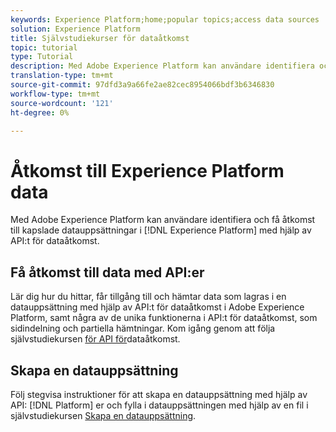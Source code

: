 ```yaml
---
keywords: Experience Platform;home;popular topics;access data sources
solution: Experience Platform
title: Självstudiekurser för dataåtkomst
topic: tutorial
type: Tutorial
description: Med Adobe Experience Platform kan användare identifiera och få åtkomst till kapslade datauppsättningar i Experience Platform med hjälp av API:t för dataåtkomst.
translation-type: tm+mt
source-git-commit: 97dfd3a9a66fe2ae82cec8954066bdf3b6346830
workflow-type: tm+mt
source-wordcount: '121'
ht-degree: 0%

---
```



# Åtkomst till Experience Platform data

Med Adobe Experience Platform kan användare identifiera och få åtkomst till kapslade datauppsättningar i [!DNL Experience Platform] med hjälp av API:t för dataåtkomst.

## Få åtkomst till data med API:er

Lär dig hur du hittar, får tillgång till och hämtar data som lagras i en datauppsättning med hjälp av API:t för dataåtkomst i Adobe Experience Platform, samt några av de unika funktionerna i API:t för dataåtkomst, som sidindelning och partiella hämtningar. Kom igång genom att följa självstudiekursen [för API för](../data-access/tutorials/dataset-data.md)dataåtkomst.

## Skapa en datauppsättning

Följ stegvisa instruktioner för att skapa en datauppsättning med hjälp av API: [!DNL Platform] er och fylla i datauppsättningen med hjälp av en fil i självstudiekursen [Skapa en datauppsättning](../catalog/datasets/create.md).